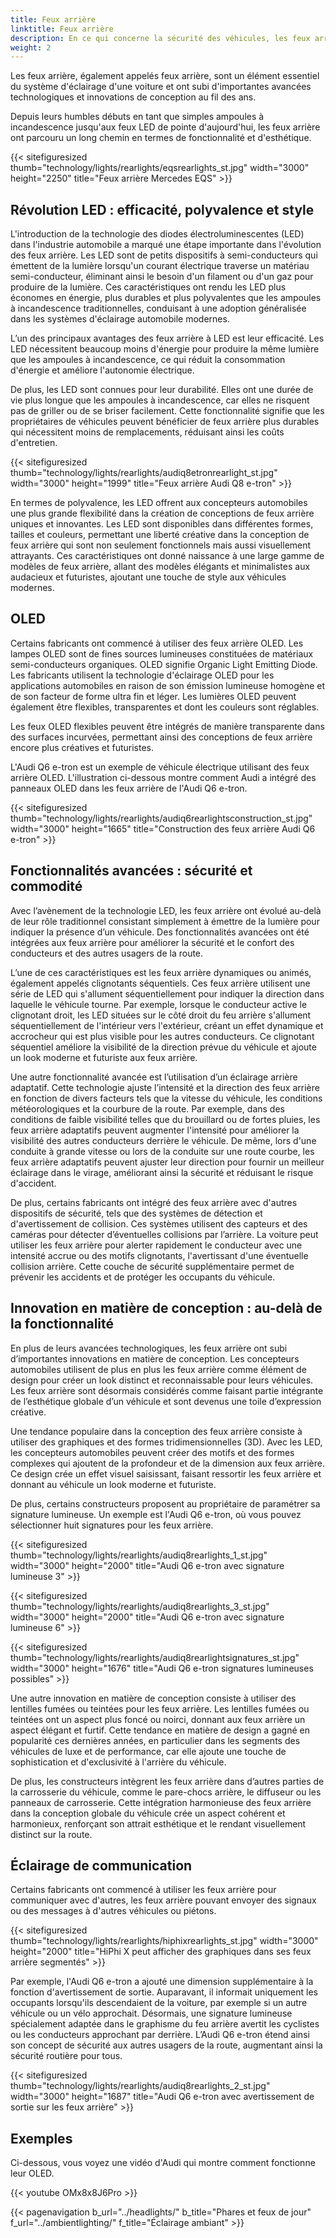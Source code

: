 ```yaml
---
title: Feux arrière
linktitle: Feux arrière
description: En ce qui concerne la sécurité des véhicules, les feux arrière sont essentiels pour garantir que les automobilistes et les autres puissent les voir sur la route.
weight: 2
---
```

<!-- markdownlint-disable MD033 -->
Les feux arrière, également appelés feux arrière, sont un élément essentiel du système d'éclairage d'une voiture et ont subi d'importantes avancées technologiques et innovations de conception au fil des ans.

Depuis leurs humbles débuts en tant que simples ampoules à incandescence jusqu'aux feux LED de pointe d'aujourd'hui, les feux arrière ont parcouru un long chemin en termes de fonctionnalité et d'esthétique.

{{< sitefiguresized thumb="technology/lights/rearlights/eqsrearlights_st.jpg" width="3000" height="2250" title="Feux arrière Mercedes EQS" >}}

## Révolution LED : efficacité, polyvalence et style

L'introduction de la technologie des diodes électroluminescentes (LED) dans l'industrie automobile a marqué une étape importante dans l'évolution des feux arrière. Les LED sont de petits dispositifs à semi-conducteurs qui émettent de la lumière lorsqu'un courant électrique traverse un matériau semi-conducteur, éliminant ainsi le besoin d'un filament ou d'un gaz pour produire de la lumière. Ces caractéristiques ont rendu les LED plus économes en énergie, plus durables et plus polyvalentes que les ampoules à incandescence traditionnelles, conduisant à une adoption généralisée dans les systèmes d'éclairage automobile modernes.

L’un des principaux avantages des feux arrière à LED est leur efficacité. Les LED nécessitent beaucoup moins d'énergie pour produire la même lumière que les ampoules à incandescence, ce qui réduit la consommation d'énergie et améliore l'autonomie électrique.

De plus, les LED sont connues pour leur durabilité. Elles ont une durée de vie plus longue que les ampoules à incandescence, car elles ne risquent pas de griller ou de se briser facilement. Cette fonctionnalité signifie que les propriétaires de véhicules peuvent bénéficier de feux arrière plus durables qui nécessitent moins de remplacements, réduisant ainsi les coûts d'entretien.

{{< sitefiguresized thumb="technology/lights/rearlights/audiq8etronrearlight_st.jpg" width="3000" height="1999" title="Feux arrière Audi Q8 e-tron" >}}

En termes de polyvalence, les LED offrent aux concepteurs automobiles une plus grande flexibilité dans la création de conceptions de feux arrière uniques et innovantes. Les LED sont disponibles dans différentes formes, tailles et couleurs, permettant une liberté créative dans la conception de feux arrière qui sont non seulement fonctionnels mais aussi visuellement attrayants. Ces caractéristiques ont donné naissance à une large gamme de modèles de feux arrière, allant des modèles élégants et minimalistes aux audacieux et futuristes, ajoutant une touche de style aux véhicules modernes.

## OLED

Certains fabricants ont commencé à utiliser des feux arrière OLED. Les lampes OLED sont de fines sources lumineuses constituées de matériaux semi-conducteurs organiques. OLED signifie Organic Light Emitting Diode. Les fabricants utilisent la technologie d'éclairage OLED pour les applications automobiles en raison de son émission lumineuse homogène et de son facteur de forme ultra fin et léger. Les lumières OLED peuvent également être flexibles, transparentes et dont les couleurs sont réglables.

Les feux OLED flexibles peuvent être intégrés de manière transparente dans des surfaces incurvées, permettant ainsi des conceptions de feux arrière encore plus créatives et futuristes.

L'Audi Q6 e-tron est un exemple de véhicule électrique utilisant des feux arrière OLED.
L'illustration ci-dessous montre comment Audi a intégré des panneaux OLED dans les feux arrière de l'Audi Q6 e-tron.

{{< sitefiguresized thumb="technology/lights/rearlights/audiq6rearlightsconstruction_st.jpg" width="3000" height="1665" title="Construction des feux arrière Audi Q6 e-tron" >}}
## Fonctionnalités avancées : sécurité et commodité

Avec l’avènement de la technologie LED, les feux arrière ont évolué au-delà de leur rôle traditionnel consistant simplement à émettre de la lumière pour indiquer la présence d’un véhicule. Des fonctionnalités avancées ont été intégrées aux feux arrière pour améliorer la sécurité et le confort des conducteurs et des autres usagers de la route.

L’une de ces caractéristiques est les feux arrière dynamiques ou animés, également appelés clignotants séquentiels. Ces feux arrière utilisent une série de LED qui s'allument séquentiellement pour indiquer la direction dans laquelle le véhicule tourne. Par exemple, lorsque le conducteur active le clignotant droit, les LED situées sur le côté droit du feu arrière s'allument séquentiellement de l'intérieur vers l'extérieur, créant un effet dynamique et accrocheur qui est plus visible pour les autres conducteurs. Ce clignotant séquentiel améliore la visibilité de la direction prévue du véhicule et ajoute un look moderne et futuriste aux feux arrière.

Une autre fonctionnalité avancée est l’utilisation d’un éclairage arrière adaptatif. Cette technologie ajuste l’intensité et la direction des feux arrière en fonction de divers facteurs tels que la vitesse du véhicule, les conditions météorologiques et la courbure de la route. Par exemple, dans des conditions de faible visibilité telles que du brouillard ou de fortes pluies, les feux arrière adaptatifs peuvent augmenter l'intensité pour améliorer la visibilité des autres conducteurs derrière le véhicule. De même, lors d'une conduite à grande vitesse ou lors de la conduite sur une route courbe, les feux arrière adaptatifs peuvent ajuster leur direction pour fournir un meilleur éclairage dans le virage, améliorant ainsi la sécurité et réduisant le risque d'accident.

De plus, certains fabricants ont intégré des feux arrière avec d'autres dispositifs de sécurité, tels que des systèmes de détection et d'avertissement de collision. Ces systèmes utilisent des capteurs et des caméras pour détecter d’éventuelles collisions par l’arrière. La voiture peut utiliser les feux arrière pour alerter rapidement le conducteur avec une intensité accrue ou des motifs clignotants, l'avertissant d'une éventuelle collision arrière. Cette couche de sécurité supplémentaire permet de prévenir les accidents et de protéger les occupants du véhicule.

## Innovation en matière de conception : au-delà de la fonctionnalité

En plus de leurs avancées technologiques, les feux arrière ont subi d’importantes innovations en matière de conception. Les concepteurs automobiles utilisent de plus en plus les feux arrière comme élément de design pour créer un look distinct et reconnaissable pour leurs véhicules. Les feux arrière sont désormais considérés comme faisant partie intégrante de l’esthétique globale d’un véhicule et sont devenus une toile d’expression créative.

Une tendance populaire dans la conception des feux arrière consiste à utiliser des graphiques et des formes tridimensionnelles (3D). Avec les LED, les concepteurs automobiles peuvent créer des motifs et des formes complexes qui ajoutent de la profondeur et de la dimension aux feux arrière. Ce design crée un effet visuel saisissant, faisant ressortir les feux arrière et donnant au véhicule un look moderne et futuriste.

De plus, certains constructeurs proposent au propriétaire de paramétrer sa signature lumineuse. Un exemple est l'Audi Q6 e-tron, où vous pouvez sélectionner huit signatures pour les feux arrière.

{{< sitefiguresized thumb="technology/lights/rearlights/audiq8rearlights_1_st.jpg" width="3000" height="2000" title="Audi Q6 e-tron avec signature lumineuse 3" >}}

{{< sitefiguresized thumb="technology/lights/rearlights/audiq8rearlights_3_st.jpg" width="3000" height="2000" title="Audi Q6 e-tron avec signature lumineuse 6" >}}

{{< sitefiguresized thumb="technology/lights/rearlights/audiq8rearlightsignatures_st.jpg" width="3000" height="1676" title="Audi Q6 e-tron signatures lumineuses possibles" >}}

Une autre innovation en matière de conception consiste à utiliser des lentilles fumées ou teintées pour les feux arrière. Les lentilles fumées ou teintées ont un aspect plus foncé ou noirci, donnant aux feux arrière un aspect élégant et furtif. Cette tendance en matière de design a gagné en popularité ces dernières années, en particulier dans les segments des véhicules de luxe et de performance, car elle ajoute une touche de sophistication et d'exclusivité à l'arrière du véhicule.

De plus, les constructeurs intègrent les feux arrière dans d’autres parties de la carrosserie du véhicule, comme le pare-chocs arrière, le diffuseur ou les panneaux de carrosserie. Cette intégration harmonieuse des feux arrière dans la conception globale du véhicule crée un aspect cohérent et harmonieux, renforçant son attrait esthétique et le rendant visuellement distinct sur la route.

## Éclairage de communication

Certains fabricants ont commencé à utiliser les feux arrière pour communiquer avec d'autres, les feux arrière pouvant envoyer des signaux ou des messages à d'autres véhicules ou piétons.

{{< sitefiguresized thumb="technology/lights/rearlights/hiphixrearlights_st.jpg" width="3000" height="2000" title="HiPhi X peut afficher des graphiques dans ses feux arrière segmentés" >}}

Par exemple, l'Audi Q6 e-tron a ajouté une dimension supplémentaire à la fonction d'avertissement de sortie. Auparavant, il informait uniquement les occupants lorsqu'ils descendaient de la voiture, par exemple si un autre véhicule ou un vélo approchait. Désormais, une signature lumineuse spécialement adaptée dans le graphisme du feu arrière avertit les cyclistes ou les conducteurs approchant par derrière. L’Audi Q6 e-tron étend ainsi son concept de sécurité aux autres usagers de la route, augmentant ainsi la sécurité routière pour tous.

{{< sitefiguresized thumb="technology/lights/rearlights/audiq8rearlights_2_st.jpg" width="3000" height="1687" title="Audi Q6 e-tron avec avertissement de sortie sur les feux arrière" >}}

## Exemples

Ci-dessous, vous voyez une vidéo d'Audi qui montre comment fonctionne leur OLED.

{{< youtube OMx8x8J6Pro >}}

{{< pagenavigation b_url="../headlights/" b_title="Phares et feux de jour" f_url="../ambientlighting/" f_title="Éclairage ambiant" >}}